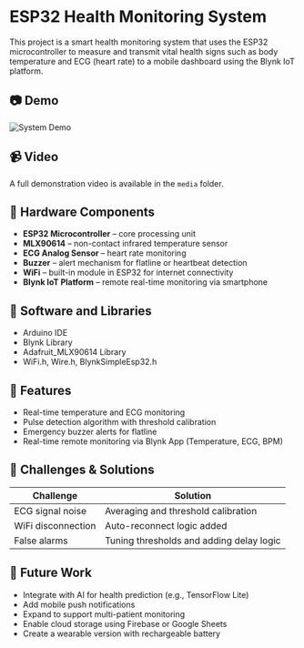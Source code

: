 # ESP32 Health Monitoring System

This project is a smart health monitoring system that uses the ESP32 microcontroller to measure and transmit vital health signs such as body temperature and ECG (heart rate) to a mobile dashboard using the Blynk IoT platform.

## 📷 Demo
![System Demo](media/system_demo.jpg)

## 📹 Video
A full demonstration video is available in the `media` folder.

## 🧰 Hardware Components
- **ESP32 Microcontroller** – core processing unit
- **MLX90614** – non-contact infrared temperature sensor
- **ECG Analog Sensor** – heart rate monitoring
- **Buzzer** – alert mechanism for flatline or heartbeat detection
- **WiFi** – built-in module in ESP32 for internet connectivity
- **Blynk IoT Platform** – remote real-time monitoring via smartphone

## 🔧 Software and Libraries
- Arduino IDE
- Blynk Library
- Adafruit_MLX90614 Library
- WiFi.h, Wire.h, BlynkSimpleEsp32.h

## 🚀 Features
- Real-time temperature and ECG monitoring
- Pulse detection algorithm with threshold calibration
- Emergency buzzer alerts for flatline
- Real-time remote monitoring via Blynk App (Temperature, ECG, BPM)

## 🧪 Challenges & Solutions
| Challenge               | Solution                                  |
|------------------------|-------------------------------------------|
| ECG signal noise        | Averaging and threshold calibration       |
| WiFi disconnection      | Auto-reconnect logic added                |
| False alarms            | Tuning thresholds and adding delay logic  |

## 🔮 Future Work
- Integrate with AI for health prediction (e.g., TensorFlow Lite)
- Add mobile push notifications
- Expand to support multi-patient monitoring
- Enable cloud storage using Firebase or Google Sheets
- Create a wearable version with rechargeable battery

